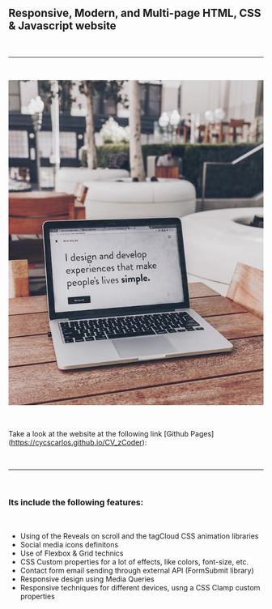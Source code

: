 <h2>Responsive, Modern, and Multi-page HTML, CSS & Javascript website</h2>

<br>

---

<br>

![Website banner!](assets/img/readme.jpg)

<br>

Take a look at the website at the following link [Github Pages] (https://cycscarlos.github.io/CV_zCoder):

<br>

---

<br>

<h3>Its include the following features:</h3>

<br>

<ul>
<li>Using of the Reveals on scroll and the tagCloud CSS animation libraries</li>
<li>Social media icons definitons</li>
<li>Use of Flexbox & Grid technics</li>
<li>CSS Custom properties for a lot of effects, like colors, font-size, etc.</li>
<li>Contact form email sending through external API (FormSubmit library)</li>
<li>Responsive design using Media Queries</li>
<li>Responsive techniques for different devices, usng a CSS Clamp custom properties</li>
</ul>
